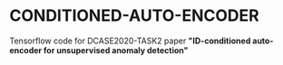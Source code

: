 # CONDITIONED-AUTO-ENCODER
Tensorflow code for DCASE2020-TASK2 paper **"ID-conditioned auto-encoder for unsupervised anomaly detection"**
